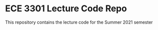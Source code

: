 # ECE 3301 Lecture Code Repo
This repository contains the lecture code for the Summer 2021 semester
